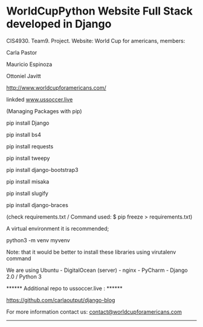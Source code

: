 # WorldCupPython Website Full Stack developed in Django

CIS4930. Team9. Project. Website: World Cup for americans, members:

Carla Pastor

Mauricio Espinoza

Ottoniel Javitt

http://www.worldcupforamericans.com/

linkded www.ussoccer.live

(Managing Packages with pip)

pip install Django

pip  install bs4

pip install requests

pip install tweepy

pip install django-bootstrap3

pip install misaka

pip install slugify

pip install django-braces

(check requirements.txt  / Command used:  $ pip freeze > requirements.txt)

A virtual environment it is recommended;

python3 -m venv myvenv

Note: that it would be better to install these libraries using virutalenv command

We are using Ubuntu - DigitalOcean (server) - nginx - PyCharm - Django 2.0 / Python 3

****** Additional repo to ussoccer.live : ******

https://github.com/carlaoutput/django-blog

For more information contact us: contact@worldcupforamericans.com

*******************************************************************



